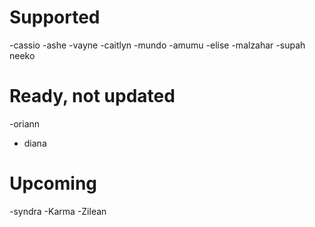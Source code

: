 # Supported
-cassio
-ashe
-vayne
-caitlyn
-mundo
-amumu
-elise
-malzahar
-supah neeko
# Ready, not updated
-oriann
- diana
# Upcoming
-syndra
-Karma
-Zilean
